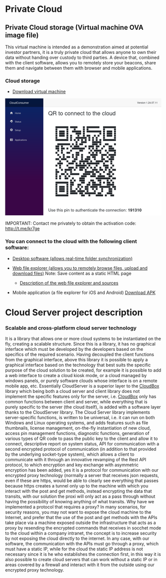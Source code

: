 # Private Cloud
## Private Cloud storage (Virtual machine OVA image file)

This virtual machine is intended as a demonstration aimed at potential investor partners, it is a truly private cloud that allows anyone to own their data without handing over custody to third parties.
A device that, combined with the client software, allows you to remotely store your beacons, share them and navigate between them with browser and mobile applications.

### Cloud storage

- [Download virtual machine](http://tc0.it/download/CloudConsumer.ova) 

![Screenshot](CloudConsumer.png)


IMPORTANT: Contact me privately to obtain the activation code: http://t.me/kr7ge

### You can connect to the cloud with the following client software:

- [Desktop software (allows real-time folder synchronization)](https://github.com/Andrea-Bruno/CloudClient/releases)

- [Web file explorer (allows you to remotely browse files, upload and download files)](https://raw.githubusercontent.com/Andrea-Bruno/ProxyCloud/master/ClientHtml/CryptoCloudClientWeb.html) Note: Save content as a static HTML page  
    - [Description of the web file explorer and sources](https://github.com/Andrea-Bruno/ProxyCloud)

- Mobile application (a file explorer for iOS and Android) [Download APK](http://tc0.it/download/CloudClient.apk)

# Cloud Server project description

### Scalable and cross-platform cloud server technology
      
It is a library that allows one or more cloud systems to be instantiated on the fly, creating a scalable structure. Since this is a library, it has no graphical interface which must be developed by the developers based on the specifics of the required scenario. Having decoupled the client functions from the graphical interface, above this library it is possible to apply a graphical interface based on the technology that best suits the specific purpose of the cloud solution to be created, for example it is possible to add a web interface to create a cloud kiosk mode, or a cloud managed by windows panels, or purely software clouds whose interface is on a remote mobile app, etc.
Essentially CloudServer is a superior layer to the [CloudBox](https://github.com/Andrea-Bruno/CloudLibraries) library which being both a cloud server and client library does not implement the specific features only for the server, i.e. [CloudBox](https://github.com/Andrea-Bruno/CloudLibraries) only has common functions between client and server, while everything that is purely specific to the server (the cloud itself), is added with a software layer thanks to the CloudServer library.
The Cloud Server library implements server-specific functions, is written to be universal, i.e. it can run on both Windows and Linux operating systems, and adds features such as file thumbnails, license management, on-the-fly instantiation of new cloud, access pin management functions, diagnostic functions, generation of various types of QR code to pass the public key to the client and allow it to connect, descriptive report on system status, API for communication with a second encrypted protocol of communication (in addition to that provided by the underlying socket-type system), which allows a client to communicate with it through an innovative revamping of the Rest API protocol, to which encryption and key exchange with asymmetric encryption has been added, yes it is a protocol for communication with our encrypted proxy technology (normally a server that receives json requests, even if these are https, would be able to clearly see everything that passes because https creates a tunnel only up to the machine with which you interact with the post and get methods, instead encrypting the data that transits, with our solution the proxi will only act as a pass through without having the possibility of knowing anything of what transits.
Why have we implemented a protocol that requires a proxy? In many scenarios, for security reasons, you may not want to expose the cloud machine to the Internet, and prefer that the use of the post and get methods with the APIs take place via a machine exposed outside the infrastructure that acts as a proxy by resending the encrypted commands that receives in socchet mode to the cloud within a company intranet, the concept is to increase security by not exposing the cloud directly to the internet. In any case, with our software, the communication with the APIs must go through a proxy, which must have a static IP, while for the cloud the static IP address is not necessary since it is he who establishes the connection first, in this way it is also possible to create cloud servers that can work without a static IP or in areas covered by a firewall and interact with it from the outside using our encrypted proxy technology.
